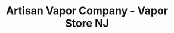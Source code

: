 ---
title: "Artisan Vapor Company - Vapor Store NJ"
url: /montclair/artisan-vapor-company-vapor-store-nj/
shop: e-cigarette
---